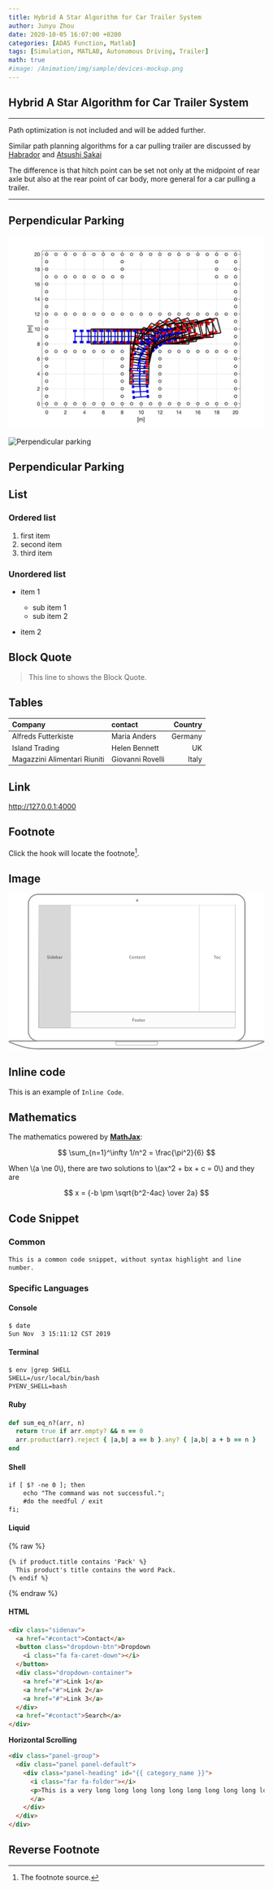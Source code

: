 ```yaml
---
title: Hybrid A Star Algorithm for Car Trailer System
author: Junyu Zhou
date: 2020-10-05 16:07:00 +0200
categories: [ADAS Function, Matlab]
tags: [Simulation, MATLAB, Autonomous Driving, Trailer]
math: true
#image: /Animation/img/sample/devices-mockup.png
---
```



## Hybrid A Star Algorithm for Car Trailer System

---

Path optimization is not included and will be added further.

Similar path planning algorithms for a car pulling trailer are discussed by [Habrador](https://blog.habrador.com/2015/11/explaining-hybrid-star-pathfinding.html) and [Atsushi Sakai](https://github.com/AtsushiSakai/HybridAStarTrailer)

The difference is that hitch point can be set not only at the midpoint of rear axle but also at the rear point of car body, more general for a car pulling a trailer.

---

## Perpendicular Parking

![Perpendicular parking](/Animation/PathPlanning/PerpendicularParkingTrailer.jpg)

![Perpendicular parking](/Animation/PathPlanning/PerpendicularParkingTrailer.gif)

## Perpendicular Parking

## List

### Ordered list

1. first item
2. second item
3. third item

### Unordered list

- item 1
	- sub item 1
	- sub item 2

- item 2

## Block Quote

> This line to shows the Block Quote.

## Tables

| Company                      | contact          | Country |
|:-----------------------------|:-----------------|--------:|
| Alfreds Futterkiste          | Maria Anders     | Germany |
| Island Trading               | Helen Bennett    | UK      |
| Magazzini Alimentari Riuniti | Giovanni Rovelli | Italy   |

## Link

<http://127.0.0.1:4000>


## Footnote

Click the hook will locate the footnote[^footnote].


## Image

![Desktop View](/assets/img/sample/mockup.png)


## Inline code

This is an example of `Inline Code`.

## Mathematics

The mathematics powered by [**MathJax**](https://www.mathjax.org/):

$$ \sum_{n=1}^\infty 1/n^2 = \frac{\pi^2}{6} $$

When \\(a \ne 0\\), there are two solutions to \\(ax^2 + bx + c = 0\\) and they are

$$ x = {-b \pm \sqrt{b^2-4ac} \over 2a} $$

## Code Snippet

### Common

```
This is a common code snippet, without syntax highlight and line number.
```

### Specific Languages

#### Console

```console
$ date
Sun Nov  3 15:11:12 CST 2019
```


#### Terminal

```terminal
$ env |grep SHELL
SHELL=/usr/local/bin/bash
PYENV_SHELL=bash
```

#### Ruby

```ruby
def sum_eq_n?(arr, n)
  return true if arr.empty? && n == 0
  arr.product(arr).reject { |a,b| a == b }.any? { |a,b| a + b == n }
end
```

#### Shell

```shell
if [ $? -ne 0 ]; then
    echo "The command was not successful.";
    #do the needful / exit
fi;
```

#### Liquid

{% raw %}
```liquid
{% if product.title contains 'Pack' %}
  This product's title contains the word Pack.
{% endif %}
```
{% endraw %}

#### HTML

```html
<div class="sidenav">
  <a href="#contact">Contact</a>
  <button class="dropdown-btn">Dropdown
    <i class="fa fa-caret-down"></i>
  </button>
  <div class="dropdown-container">
    <a href="#">Link 1</a>
    <a href="#">Link 2</a>
    <a href="#">Link 3</a>
  </div>
  <a href="#contact">Search</a>
</div>
```

**Horizontal Scrolling**

```html
<div class="panel-group">
  <div class="panel panel-default">
    <div class="panel-heading" id="{{ category_name }}">
      <i class="far fa-folder"></i>
      <p>This is a very long long long long long long long long long long long long long long long long long long long long long line.</p>
      </a>
    </div>
  </div>
</div>
```


## Reverse Footnote

[^footnote]: The footnote source.
